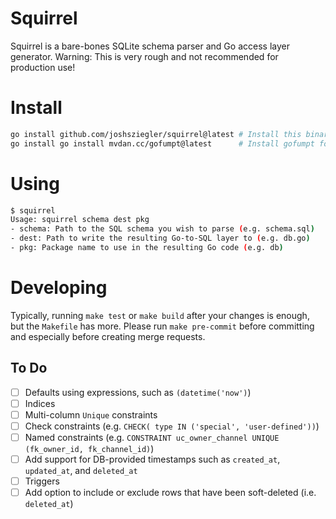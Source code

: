 # Squirrel

Squirrel is a bare-bones SQLite schema parser and Go access layer generator.
Warning: This is very rough and not recommended for production use!

# Install

```bash
go install github.com/joshsziegler/squirrel@latest # Install this binary
go install go install mvdan.cc/gofumpt@latest      # Install gofumpt for formatting output
```

# Using

```bash
$ squirrel
Usage: squirrel schema dest pkg
- schema: Path to the SQL schema you wish to parse (e.g. schema.sql)
- dest: Path to write the resulting Go-to-SQL layer to (e.g. db.go)
- pkg: Package name to use in the resulting Go code (e.g. db)
```

# Developing

Typically, running `make test` or `make build` after your changes is enough, but the `Makefile` has more.
Please run `make pre-commit` before committing and especially before creating merge requests.

## To Do

- [ ] Defaults using expressions, such as `(datetime('now')`)
- [ ] Indices
- [ ] Multi-column `Unique` constraints
- [ ] Check constraints (e.g. `CHECK( type IN ('special', 'user-defined'))`)
- [ ] Named constraints (e.g. `CONSTRAINT uc_owner_channel UNIQUE (fk_owner_id, fk_channel_id)`)
- [ ] Add support for DB-provided timestamps such as `created_at`, `updated_at`, and `deleted_at`
- [ ] Triggers
- [ ] Add option to include or exclude rows that have been soft-deleted (i.e. `deleted_at`)
